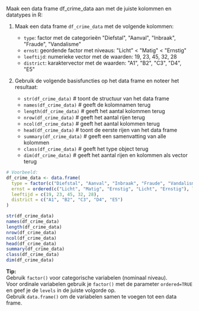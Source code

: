 Maak een data frame df_crime_data aan met de juiste kolommen en datatypes in R:

1. Maak een data frame `df_crime_data` met de volgende kolommen:
   - `type`: factor met de categorieën "Diefstal", "Aanval", "Inbraak", "Fraude", "Vandalisme"
   - `ernst`: geordende factor met niveaus: "Licht" < "Matig" < "Ernstig"
   - `leeftijd`: numerieke vector met de waarden: 19, 23, 45, 32, 28
   - `district`: karaktervector met de waarden: "A1", "B2", "C3", "D4", "E5"

2. Gebruik de volgende basisfuncties op het data frame en noteer het resultaat:
   - `str(df_crime_data)`  # toont de structuur van het data frame
   - `names(df_crime_data)`  # geeft de kolomnamen terug
   - `length(df_crime_data)`  # geeft het aantal kolommen terug
   - `nrow(df_crime_data)`  # geeft het aantal rijen terug
   - `ncol(df_crime_data)`  # geeft het aantal kolommen terug
   - `head(df_crime_data)`  # toont de eerste rijen van het data frame
   - `summary(df_crime_data)`  # geeft een samenvatting van alle kolommen
   - `class(df_crime_data)`  # geeft het type object terug
   - `dim(df_crime_data)`  # geeft het aantal rijen en kolommen als vector terug

```r
# Voorbeeld:
df_crime_data <- data.frame(
  type = factor(c("Diefstal", "Aanval", "Inbraak", "Fraude", "Vandalisme")),
  ernst = ordered(c("Licht", "Matig", "Ernstig", "Licht", "Ernstig"), levels = c("Licht", "Matig", "Ernstig")),
  leeftijd = c(19, 23, 45, 32, 28),
  district = c("A1", "B2", "C3", "D4", "E5")
)

str(df_crime_data)
names(df_crime_data)
length(df_crime_data)
nrow(df_crime_data)
ncol(df_crime_data)
head(df_crime_data)
summary(df_crime_data)
class(df_crime_data)
dim(df_crime_data)
```

**Tip:**  
Gebruik `factor()` voor categorische variabelen (nominaal niveau).  
Voor ordinale variabelen gebruik je `factor()` met de parameter `ordered=TRUE` en geef je de `levels` in de juiste volgorde op.  
Gebruik `data.frame()` om de variabelen samen te voegen tot een data frame.
